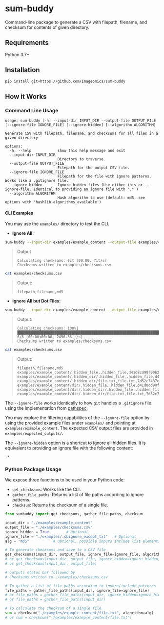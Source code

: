 # sum-buddy
Command-line package to generate a CSV with filepath, filename, and checksum for contents of given directory.


## Requirements
Python 3.7+


## Installation

```bash
pip install git+https://github.com/Imageomics/sum-buddy
```


## How it Works

### Command Line Usage

```
usage: sum-buddy [-h] --input-dir INPUT_DIR --output-file OUTPUT_FILE [--ignore-file IGNORE_FILE] [--ignore-hidden] [--algorithm ALGORITHM]

Generate CSV with filepath, filename, and checksums for all files in a given directory

options:
  -h, --help            show this help message and exit
  --input-dir INPUT_DIR
                        Directory to traverse.
  --output-file OUTPUT_FILE
                        Filepath for the output CSV file.
  --ignore-file IGNORE_FILE
                        Filepath for the file with ignore patterns. Works like a .gitignore file.
  --ignore-hidden       Ignore hidden files (Use either this or --ignore-file. Identical to providing an ignore file with '.*')
  --algorithm ALGORITHM
                        Hash algorithm to use (default: md5, see options with 'hashlib.algorithms_available')
```

#### CLI Examples
You may use the `examples/` directory to test the CLI.

- **Ignore All:**
```bash
sum-buddy --input-dir examples/example_content --output-file examples/checksums.csv --ignore-file examples/.sbignore_all --algorithm md5
```
> Output
> ```console
> Calculating checksums: 0it [00:00, ?it/s]
> Checksums written to examples/checksums.csv
> ```
```bash
cat examples/checksums.csv
```
>  Output:
> ```console
> filepath,filename,md5
> ```

- **Ignore All but Dot Files:**
```bash
sum-buddy --input-dir examples/example_content --output-file examples/checksums.csv --ignore-file examples/.sbignore_all_except_dots --algorithm md5
```
> Output:
> ```console
> Calculating checksums: 100%|███████████████████████████████████████████████████████████████████████████████████████████████| 6/6 [00:00<00:00, 2496.36it/s]
> Checksums written to examples/checksums.csv
> ```
```bash
cat examples/checksums.csv
```
> Output:
> ```console
> filepath,filename,md5
> examples/example_content/.hidden_file,.hidden_file,d41d8cd98f00b204e9800998ecf8427e
> examples/example_content/.hidden_dir/.hidden_file,.hidden_file,d41d8cd98f00b204e9800998ecf8427e
> examples/example_content/.hidden_dir/file.txt,file.txt,7d52c7437e9af58dac029dd11b1024df
> examples/example_content/dir/.hidden_file,.hidden_file,d41d8cd98f00b204e9800998ecf8427e
> examples/example_content/dir/.hidden_dir/.hidden_file,.hidden_file,d41d8cd98f00b204e9800998ecf8427e
> examples/example_content/dir/.hidden_dir/file.txt,file.txt,7d52c7437e9af58dac029dd11b1024df
> ```

The `--ignore-file` works identically to how `git` handles a `.gitignore` file using the implementation from [pathspec](https://github.com/cpburnz/python-pathspec).

You may explore the filtering capabilities of the `--ignore-file` option by using the provided example files under `examples/` and pointing at `examples/example_content`. The expected CSV output files are provided in `examples/expected_outputs/`.

The `--ignore-hidden` option is a shortcut to ignore all hidden files. It is equivalent to providing an ignore file with the following content:
```
.*
```

### Python Package Usage
We expose three functions to be used in your Python code:
- `get_checksums`: Works like the CLI.
- `gather_file_paths`: Returns a list of file paths according to ignore patterns.
- `checksum`: Returns the checksum of a single file.

```python
from sumbuddy import get_checksums, gather_file_paths, checksum

input_dir = "./examples/example_content"
output_file = "./examples/checksums.csv"
ignore_hidden = True        # Optional
ignore_file = "./examples/.sbignore_except_txt"   # Optional
alg = "md5"           # Optional, possible inputs include list elements returned by hashlib.algorithms_available

# To generate checksums and save to a CSV file
get_checksums(input_dir, output_file, ignore_file=ignore_file, algorithm=alg)
# or get_checksums(input_dir, output_file, ignore_hidden=ignore_hidden)
# or get_checksums(input_dir, output_file)

# outputs status bar followed by
# Checksums written to ./examples/checksums.csv

# To gather a list of file paths according to ignore/include patterns
file_paths = gather_file_paths(input_dir, ignore_file=ignore_file)
# or file_paths = gather_file_paths(input_dir, ignore_hidden=ignore_hidden)
# or file_paths = gather_file_paths(input_dir)

# To calculate the checksum of a single file
sum = checksum("./examples/example_content/file.txt", algorithm=alg)
# or sum = checksum("./examples/example_content/file.txt")
```

